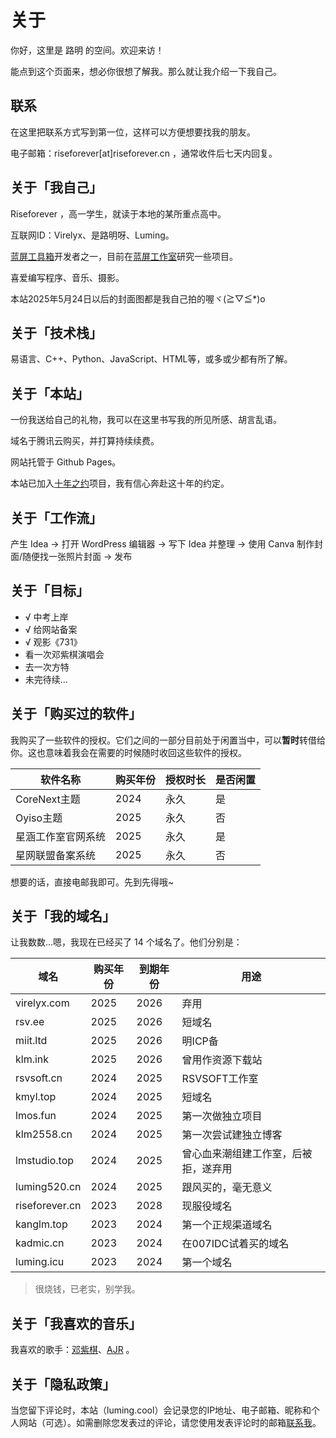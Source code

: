 # 关于

你好，这里是 路明 的空间。欢迎来访！

能点到这个页面来，想必你很想了解我。那么就让我介绍一下我自己。

## 联系

在这里把联系方式写到第一位，这样可以方便想要找我的朋友。

电子邮箱：riseforever[at]riseforever.cn ，通常收件后七天内回复。

## 关于「我自己」

Riseforever ，高一学生，就读于本地的某所重点高中。

互联网ID：Virelyx、是路明呀、Luming。

[蓝屏工具箱](https://tools.cnstlapy.cn/)开发者之一，目前在[蓝屏工作室](https://www.cnstlapy.cn/)研究一些项目。

喜爱编写程序、音乐、摄影。

本站2025年5月24日以后的封面图都是我自己拍的喔ヾ(≧▽≦*)o

## 关于「技术栈」

易语言、C++、Python、JavaScript、HTML等，或多或少都有所了解。

## 关于「本站」

一份我送给自己的礼物，我可以在这里书写我的所见所感、胡言乱语。

域名于腾讯云购买，并打算持续续费。

网站托管于 Github Pages。

本站已加入[十年之约](https://foreverblog.cn/)项目，我有信心奔赴这十年的约定。

## 关于「工作流」

产生 Idea → 打开 WordPress 编辑器 → 写下 Idea 并整理 → 使用 Canva 制作封面/随便找一张照片封面 → 发布

## 关于「目标」

- √ 中考上岸
- √ 给网站备案
- √ 观影《731》
- 看一次邓紫棋演唱会
- 去一次方特
- 未完待续...

## 关于「购买过的软件」

我购买了一些软件的授权。它们之间的一部分目前处于闲置当中，可以**暂时**转借给你。这也意味着我会在需要的时候随时收回这些软件的授权。

| **软件名称**       | **购买年份** | **授权时长** | **是否闲置** |
| ------------------ | ------------ | ------------ | ------------ |
| CoreNext主题       | 2024         | 永久         | 是           |
| Oyiso主题          | 2025         | 永久         | 否           |
| 星涵工作室官网系统 | 2025         | 永久         | 是           |
| 星网联盟备案系统   | 2025         | 永久         | 否           |

想要的话，直接电邮我即可。先到先得哦~

## 关于「我的域名」

让我数数…嗯，我现在已经买了 14 个域名了。他们分别是：

| **域名**       | **购买年份** | **到期年份** | **用途**                             |
| -------------- | ------------ | ------------ | ------------------------------------ |
| virelyx.com    | 2025         | 2026         | 弃用                                 |
| rsv.ee         | 2025         | 2026         | 短域名                               |
| miit.ltd       | 2025         | 2026         | 明ICP备                              |
| klm.ink        | 2025         | 2026         | 曾用作资源下载站                     |
| rsvsoft.cn     | 2024         | 2025         | RSVSOFT工作室                        |
| kmyl.top       | 2024         | 2025         | 短域名                               |
| lmos.fun       | 2024         | 2025         | 第一次做独立项目                     |
| klm2558.cn     | 2024         | 2025         | 第一次尝试建独立博客                 |
| lmstudio.top   | 2024         | 2025         | 曾心血来潮组建工作室，后被拒，遂弃用 |
| luming520.cn   | 2024         | 2025         | 跟风买的，毫无意义                   |
| riseforever.cn | 2023         | 2028         | 现服役域名                           |
| kanglm.top     | 2023         | 2024         | 第一个正规渠道域名                   |
| kadmic.cn      | 2023         | 2024         | 在007IDC试着买的域名                 |
| luming.icu     | 2023         | 2024         | 第一个域名                           |

> 很烧钱，已老实，别学我。

## 关于「我喜欢的音乐」

我喜欢的歌手：[邓紫棋](https://cn.iamgem.com/)、[AJR](https://www.ajrbrothers.com/) 。

## 关于「隐私政策」

当您留下评论时，本站（luming.cool）会记录您的IP地址、电子邮箱、昵称和个人网站（可选）。如需删除您发表过的评论，请您使用发表评论时的邮箱[联系我](mailto:hi@Riseforever.com)。

